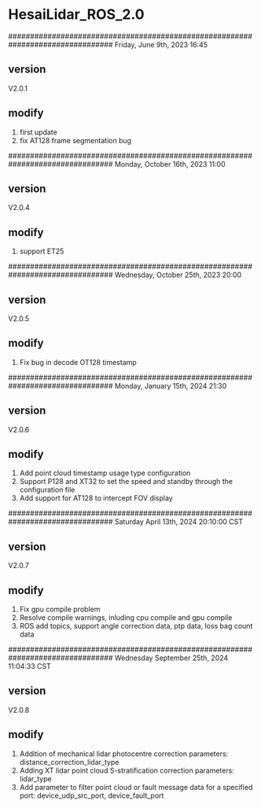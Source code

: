 # HesaiLidar_ROS_2.0

################################################################################
Friday, June 9th, 2023 16:45 
## version
V2.0.1

## modify
1. first update
2. fix AT128 frame segmentation bug

################################################################################
Monday, October 16th, 2023 11:00 
## version
V2.0.4

## modify
1. support ET25 

################################################################################
Wednesday, October 25th, 2023 20:00 
## version
V2.0.5

## modify
1. Fix bug in decode OT128 timestamp

################################################################################
Monday, January 15th, 2024 21:30
## version
V2.0.6

## modify
1. Add point cloud timestamp usage type configuration
2. Support P128 and XT32 to set the speed and standby through the configuration file
3. Add support for AT128 to intercept FOV display

################################################################################
Saturday April 13th, 2024 20:10:00 CST
## version
V2.0.7

## modify
1. Fix gpu compile problem
2. Resolve compile warnings, inluding cpu compile and gpu compile
3. ROS add topics, support angle correction data, ptp data, loss bag count data

################################################################################
Wednesday September 25th, 2024 11:04:33 CST
## version
V2.0.8

## modify
1. Addition of mechanical lidar photocentre correction parameters: distance_correction_lidar_type
2. Adding XT lidar point cloud S-stratification correction parameters: lidar_type
3. Add parameter to filter point cloud or fault message data for a specified port: device_udp_src_port, device_fault_port